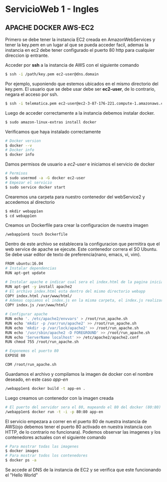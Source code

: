 # ServicioWeb 1 - Ingles
## APACHE DOCKER AWS-EC2
Primero se debe tener la instancia EC2 creada en AmazonWebServices y tener la key.pem en un lugar al que se pueda acceder facil, ademas la instancia en ec2 debe tener configurado el puerto 80 http para cualquier direccion ip entrante.

Acceder por **ssh** a la instancia de AWS con el siguiente comando
```bash
$ ssh -i /path/key.pem ec2-user@dns.domain
```
Por ejemplo, suponiendo que estemos ubicados en el mismo directorio del key.pem.
El usuario que se debe usar debe ser **ec2-user**, de lo contrario, negara el acceso por ssh.
```bash
$ ssh -i telematica.pem ec2-user@ec2-3-87-176-221.compute-1.amazonaws.com
```
Luego de acceder correctamente a la instancia debemos instalar docker.
```bash
$ sudo amazon-linux-extras install docker
```
Verificamos que haya instalado correctamente
```bash
# Docker version
$ docker --v
# Docker info
$ docker info
```
Damos permisos de usuario a *ec2-user* e iniciamos el servicio de docker
```bash
# Permisos
$ sudo usermod -a -G docker ec2-user
# Empezar el servicio
$ sudo service docker start
```

Crearemos una carpeta para nuestro contenedor del webService2 y accedemos al directorio
```bash
$ mkdir webapp1en
$ cd webapp1en
```
Creamos un Dockerfile para crear la configuracion de nuestra imagen
```bash
/webapp1en$ touch Dockerfile
```
Dentro de este archivo se establecera la configuracion que permitira que el web service de apache se ejecute. Este contenedor correra el SO Ubuntu. Se debe usar editor de texto de preferencia(nano, emacs, vi, vim).
```bash
FROM ubuntu:16.04
# Instalar dependencias
RUN apt-get update

# Instalar apache e indicar cual sera el index.html de la pagina inicial
RUN apt-get -y install apache2
# El archivo index.html esta dentro del mismo directorio webapp
COPY index.html /var/www/html/
# Ademas copiamos el index.js en la misma carpeta, el index.js realizara la conexion a la base de datos
COPY index.js /var/www/html/

# Configurar apache
RUN echo '. /etc/apache2/envvars' > /root/run_apache.sh
RUN echo 'mkdir -p /var/run/apache2' >> /root/run_apache.sh
RUN echo 'mkdir -p /var/lock/apache2' >> /root/run_apache.sh
RUN echo '/usr/sbin/apache2 -D FOREGROUND' >> /root/run_apache.sh
RUN echo 'ServerName localhost' >> /etc/apache2/apache2.conf
RUN chmod 755 /root/run_apache.sh

# Exponemos el puerto 80
EXPOSE 80

CDM /root/run_apache.sh

```

Guardamos el archivo y compilamos la imagen de docker con el nombre deseado, en este caso *app-en*
```bash
/webapp1en$ docker build -t app-en .
```
Luego creamos un contenedor con la imagen creada
```bash
# El puerto del servidor sera el 80, mapeando el 80 del docker (80:80)
/webapp1en$ docker run -t -i -p 80:80 app-en
```
El servicio empezara a correr en el puerto 80 de nuestra instancia de AWS(ojo debemos tener el puerto 80 activado en nuestra instancia con HTTP, de lo contrario no funcionara).
Podemos observar las imagenes y los contenedores actuales con el siguiente comando
```bash
# Para mostrar todas las imagenes
$ docker images
# Para mostrar todos los contenedores
$ docker ps -a
```
Se accede al DNS de la instancia de EC2 y se verifica que este funcionando el "Hello World"